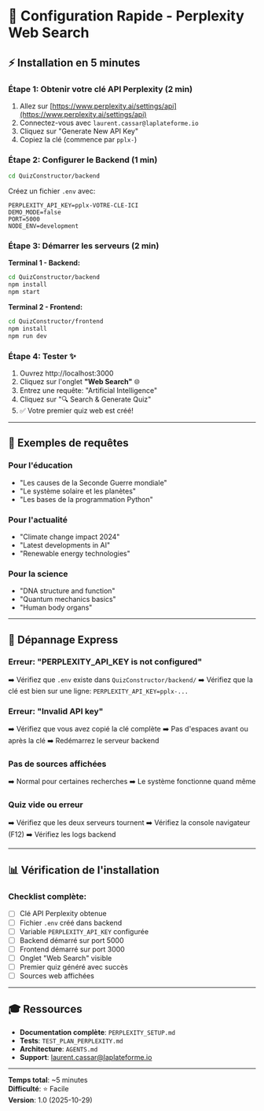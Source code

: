 # 🚀 Configuration Rapide - Perplexity Web Search

## ⚡ Installation en 5 minutes

### Étape 1: Obtenir votre clé API Perplexity (2 min)

1. Allez sur [https://www.perplexity.ai/settings/api](https://www.perplexity.ai/settings/api)
2. Connectez-vous avec `laurent.cassar@laplateforme.io`
3. Cliquez sur "Generate New API Key"
4. Copiez la clé (commence par `pplx-`)

### Étape 2: Configurer le Backend (1 min)

```bash
cd QuizConstructor/backend
```

Créez un fichier `.env` avec:

```env
PERPLEXITY_API_KEY=pplx-VOTRE-CLE-ICI
DEMO_MODE=false
PORT=5000
NODE_ENV=development
```

### Étape 3: Démarrer les serveurs (2 min)

**Terminal 1 - Backend:**
```bash
cd QuizConstructor/backend
npm install
npm start
```

**Terminal 2 - Frontend:**
```bash
cd QuizConstructor/frontend
npm install
npm run dev
```

### Étape 4: Tester ✨

1. Ouvrez http://localhost:3000
2. Cliquez sur l'onglet **"Web Search"** 🌐
3. Entrez une requête: "Artificial Intelligence"
4. Cliquez sur "🔍 Search & Generate Quiz"
5. ✅ Votre premier quiz web est créé!

---

## 🎯 Exemples de requêtes

### Pour l'éducation
- "Les causes de la Seconde Guerre mondiale"
- "Le système solaire et les planètes"
- "Les bases de la programmation Python"

### Pour l'actualité
- "Climate change impact 2024"
- "Latest developments in AI"
- "Renewable energy technologies"

### Pour la science
- "DNA structure and function"
- "Quantum mechanics basics"
- "Human body organs"

---

## 🔧 Dépannage Express

### Erreur: "PERPLEXITY_API_KEY is not configured"
➡️ Vérifiez que `.env` existe dans `QuizConstructor/backend/`
➡️ Vérifiez que la clé est bien sur une ligne: `PERPLEXITY_API_KEY=pplx-...`

### Erreur: "Invalid API key"
➡️ Vérifiez que vous avez copié la clé complète
➡️ Pas d'espaces avant ou après la clé
➡️ Redémarrez le serveur backend

### Pas de sources affichées
➡️ Normal pour certaines recherches
➡️ Le système fonctionne quand même

### Quiz vide ou erreur
➡️ Vérifiez que les deux serveurs tournent
➡️ Vérifiez la console navigateur (F12)
➡️ Vérifiez les logs backend

---

## 📊 Vérification de l'installation

### Checklist complète:

- [ ] Clé API Perplexity obtenue
- [ ] Fichier `.env` créé dans backend
- [ ] Variable `PERPLEXITY_API_KEY` configurée
- [ ] Backend démarré sur port 5000
- [ ] Frontend démarré sur port 3000
- [ ] Onglet "Web Search" visible
- [ ] Premier quiz généré avec succès
- [ ] Sources web affichées

---

## 🎓 Ressources

- **Documentation complète**: `PERPLEXITY_SETUP.md`
- **Tests**: `TEST_PLAN_PERPLEXITY.md`
- **Architecture**: `AGENTS.md`
- **Support**: laurent.cassar@laplateforme.io

---

**Temps total**: ~5 minutes  
**Difficulté**: ⭐ Facile  
**Version**: 1.0 (2025-10-29)
